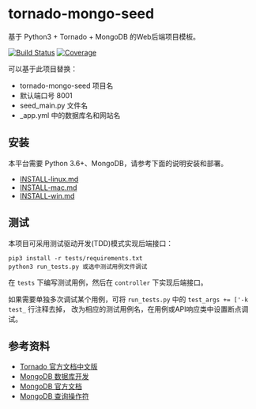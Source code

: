 # tornado-mongo-seed

基于 Python3 + Tornado + MongoDB 的Web后端项目模板。


[![Build Status](https://travis-ci.org/tripitakas/tornado-mongo-seed.svg?branch=master)](https://travis-ci.org/tripitakas/tornado-mongo-seed)
[![Coverage](https://codecov.io/gh/tripitakas/tornado-mongo-seed/branch/master/graph/badge.svg)](https://codecov.io/gh/tripitakas/tornado-mongo-seed)

可以基于此项目替换：
- tornado-mongo-seed 项目名
- 默认端口号 8001
- seed_main.py 文件名
- _app.yml 中的数据库名和网站名

## 安装

本平台需要 Python 3.6+、MongoDB，请参考下面的说明安装和部署。

- [INSTALL-linux.md](doc/INSTALL-linux.md)
- [INSTALL-mac.md](doc/INSTALL-mac.md)
- [INSTALL-win.md](doc/INSTALL-win.md)

## 测试

本项目可采用测试驱动开发(TDD)模式实现后端接口：

```
pip3 install -r tests/requirements.txt
python3 run_tests.py 或选中测试用例文件调试
```

在 `tests` 下编写测试用例，然后在 `controller` 下实现后端接口。

如果需要单独多次调试某个用例，可将 `run_tests.py` 中的 `test_args += ['-k test_` 行注释去掉，
改为相应的测试用例名，在用例或API响应类中设置断点调试。

## 参考资料

- [Tornado 官方文档中文版](https://tornado-zh.readthedocs.io/zh/latest/)
- [MongoDB 数据库开发](http://demo.pythoner.com/itt2zh/ch4.html)
- [MongoDB 官方文档](http://api.mongodb.com/python/current/index.html)
- [MongoDB 查询操作符](https://docs.mongodb.com/manual/reference/operator/query/)
